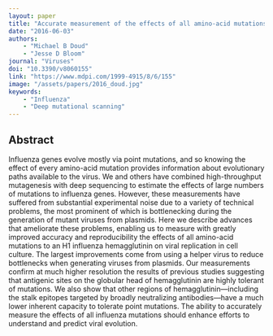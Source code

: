 ```yaml
---
layout: paper
title: "Accurate measurement of the effects of all amino-acid mutations on influenza hemagglutinin"
date: "2016-06-03"
authors: 
    - "Michael B Doud"
    - "Jesse D Bloom"
journal: "Viruses"
doi: "10.3390/v8060155"
link: "https://www.mdpi.com/1999-4915/8/6/155"
image: "/assets/papers/2016_doud.jpg"
keywords:
    - "Influenza"
    - "Deep mutational scanning"
---
```


## Abstract

Influenza genes evolve mostly via point mutations, and so knowing the effect of every amino-acid mutation provides information about evolutionary paths available to the virus. We and others have combined high-throughput mutagenesis with deep sequencing to estimate the effects of large numbers of mutations to influenza genes. However, these measurements have suffered from substantial experimental noise due to a variety of technical problems, the most prominent of which is bottlenecking during the generation of mutant viruses from plasmids. Here we describe advances that ameliorate these problems, enabling us to measure with greatly improved accuracy and reproducibility the effects of all amino-acid mutations to an H1 influenza hemagglutinin on viral replication in cell culture. The largest improvements come from using a helper virus to reduce bottlenecks when generating viruses from plasmids. Our measurements confirm at much higher resolution the results of previous studies suggesting that antigenic sites on the globular head of hemagglutinin are highly tolerant of mutations. We also show that other regions of hemagglutinin—including the stalk epitopes targeted by broadly neutralizing antibodies—have a much lower inherent capacity to tolerate point mutations. The ability to accurately measure the effects of all influenza mutations should enhance efforts to understand and predict viral evolution.
